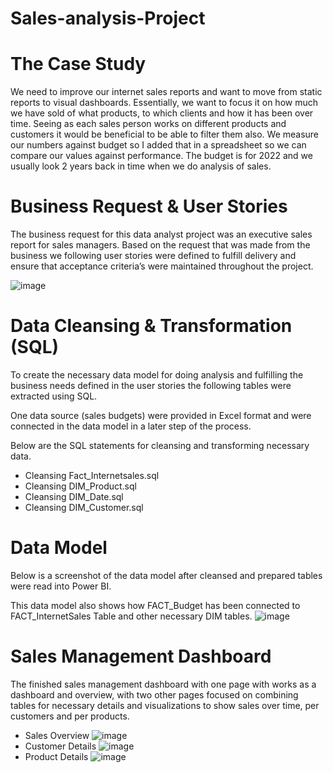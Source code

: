 # Sales-analysis-Project

# The Case Study
We need to improve our internet sales reports and want to move from static reports to visual dashboards.
Essentially, we want to focus it on how much we have sold of what products, to which clients and how it has been over time.
Seeing as each sales person works on different products and customers it would be beneficial to be able to filter them also.
We measure our numbers against budget so I added that in a spreadsheet so we can compare our values against performance. 
The budget is for 2022 and we usually look 2 years back in time when we do analysis of sales.

# Business Request & User Stories
The business request for this data analyst project was an executive sales report for sales managers. Based on the request that was made from the business we following user stories were defined to fulfill delivery and ensure that acceptance criteria’s were maintained throughout the project.

![image](https://user-images.githubusercontent.com/63034550/155961738-24390517-6367-4550-8c58-4583b82f4570.png)
# Data Cleansing & Transformation (SQL)
To create the necessary data model for doing analysis and fulfilling the business needs defined in the user stories the following tables were extracted using SQL.

One data source (sales budgets) were provided in Excel format and were connected in the data model in a later step of the process.

Below are the SQL statements for cleansing and transforming necessary data.
- Cleansing Fact_Internetsales.sql
- Cleansing DIM_Product.sql
- Cleansing DIM_Date.sql
- Cleansing DIM_Customer.sql
# Data Model
Below is a screenshot of the data model after cleansed and prepared tables were read into Power BI.

This data model also shows how FACT_Budget has been connected to FACT_InternetSales Table and other necessary DIM tables.
![image](https://user-images.githubusercontent.com/63034550/155963063-b07f4f07-f846-4b0e-a92b-f8e38e34e939.png)
# Sales Management Dashboard
The finished sales management dashboard with one page with works as a dashboard and overview, with two other pages focused on combining tables for necessary details and visualizations to show sales over time, per customers and per products.
- Sales Overview
![image](https://user-images.githubusercontent.com/63034550/155964905-ff7152bf-98e2-4ea0-a4ab-8aaf6a503570.png)
- Customer Details
![image](https://user-images.githubusercontent.com/63034550/155964966-ba8b9018-ef65-4ff5-ad05-f4d1ed56865a.png)
- Product Details
![image](https://user-images.githubusercontent.com/63034550/155965045-3ea2b0f9-5c4c-4c84-8b52-33d3b6475975.png)





